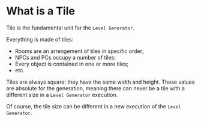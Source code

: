 # What is a Tile

Tile is the fundamental unit for the `Level Generator`.

Everything is made of tiles:

- Rooms are an arrengement of tiles in specific order;
- NPCs and PCs occupy a number of tiles;
- Every object is contained in one or more tiles;
- etc.

Tiles are always square: they have the same width and height.
These values are absolute for the generation, meaning there can never be a tile with a different size in a `Level Generator` execution.

Of course, the tile size can be different in a new execution of the `Level Generator`.

